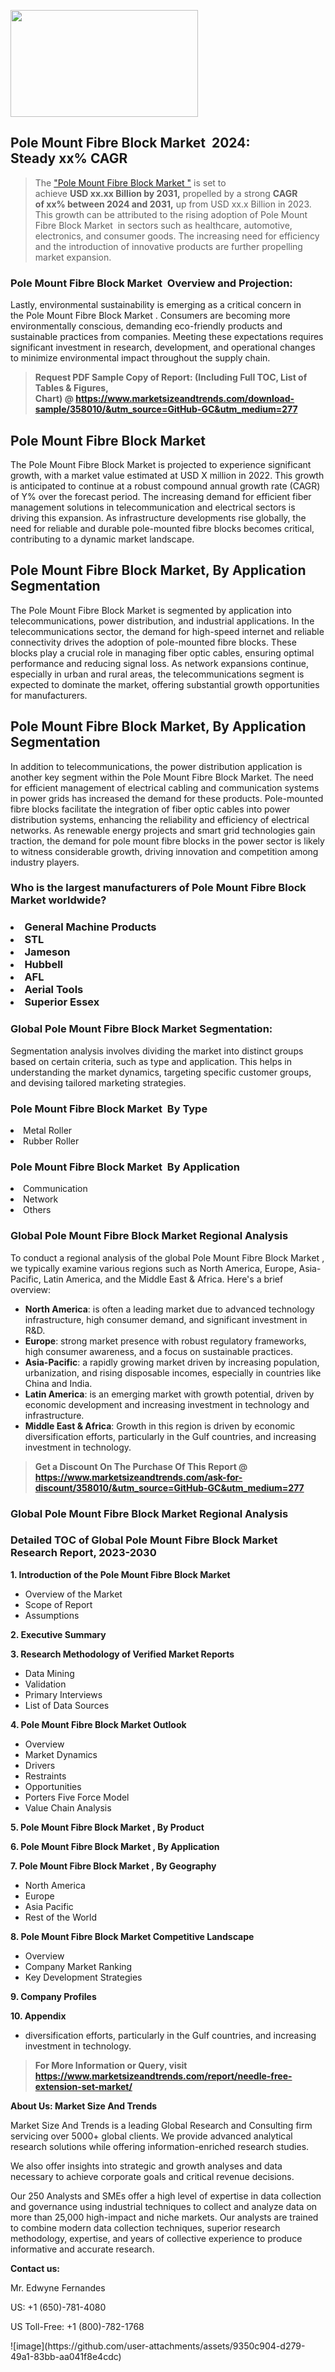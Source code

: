 <p><img class="alignnone size-medium wp-image-20088" src="https://ffe5etoiles.com/wp-content/uploads/2024/12/MST1-300x171.png" alt="" width="300" height="171" /></p><h2 id="ember46" class="ember-view reader-text-block__heading-2">Pole Mount Fibre Block Market &nbsp;2024: Steady&nbsp;xx% CAGR</h2><blockquote id="ember47" class="ember-view reader-text-block__blockquote">The&nbsp;<a class="app-aware-link " href="https://www.marketsizeandtrends.com/download-sample/358010/&utm_source=GitHub-GC&utm_medium=277" target="_blank" data-test-app-aware-link="">"Pole Mount Fibre Block Market "</a>&nbsp;is set to achieve&nbsp;<strong>USD&nbsp;xx.xx&nbsp;Billion by 2031,</strong>&nbsp;propelled by a strong&nbsp;<strong>CAGR of&nbsp;xx% between 2024 and 2031,</strong>&nbsp;up from USD xx.x Billion in 2023. This growth can be attributed to the rising adoption of&nbsp;Pole Mount Fibre Block Market &nbsp;in sectors such as healthcare, automotive, electronics, and consumer goods. The increasing need for efficiency and the introduction of innovative products are further propelling market expansion.</blockquote><h3 id="ember48" class="ember-view reader-text-block__heading-3">Pole Mount Fibre Block Market &nbsp;Overview and Projection:</h3><p id="ember49" class="ember-view reader-text-block__paragraph">Lastly, environmental sustainability is emerging as a critical concern in the&nbsp;Pole Mount Fibre Block Market . Consumers are becoming more environmentally conscious, demanding eco-friendly products and sustainable practices from companies. Meeting these expectations requires significant investment in research, development, and operational changes to minimize environmental impact throughout the supply chain.</p><blockquote id="ember50" class="ember-view reader-text-block__blockquote"><strong>Request PDF Sample Copy of Report: (Including Full TOC, List of Tables &amp; Figures, Chart)&nbsp;@&nbsp;<strong><a href="https://www.marketsizeandtrends.com/download-sample/358010/&utm_source=GitHub-GC&utm_medium=277" target="_blank">https://www.marketsizeandtrends.com/download-sample/358010/&utm_source=GitHub-GC&utm_medium=277</a></strong></strong></blockquote><h3 class=""> <h2>Pole Mount Fibre Block Market</h2><p>The Pole Mount Fibre Block Market is projected to experience significant growth, with a market value estimated at USD X million in 2022. This growth is anticipated to continue at a robust compound annual growth rate (CAGR) of Y% over the forecast period. The increasing demand for efficient fiber management solutions in telecommunication and electrical sectors is driving this expansion. As infrastructure developments rise globally, the need for reliable and durable pole-mounted fibre blocks becomes critical, contributing to a dynamic market landscape.</p><h2>Pole Mount Fibre Block Market, By Application Segmentation</h2><p>The Pole Mount Fibre Block Market is segmented by application into telecommunications, power distribution, and industrial applications. In the telecommunications sector, the demand for high-speed internet and reliable connectivity drives the adoption of pole-mounted fibre blocks. These blocks play a crucial role in managing fiber optic cables, ensuring optimal performance and reducing signal loss. As network expansions continue, especially in urban and rural areas, the telecommunications segment is expected to dominate the market, offering substantial growth opportunities for manufacturers.</p><h2>Pole Mount Fibre Block Market, By Application Segmentation</h2><p>In addition to telecommunications, the power distribution application is another key segment within the Pole Mount Fibre Block Market. The need for efficient management of electrical cabling and communication systems in power grids has increased the demand for these products. Pole-mounted fibre blocks facilitate the integration of fiber optic cables into power distribution systems, enhancing the reliability and efficiency of electrical networks. As renewable energy projects and smart grid technologies gain traction, the demand for pole mount fibre blocks in the power sector is likely to witness considerable growth, driving innovation and competition among industry players.</p></h3><h3 id="" class="">Who is the largest manufacturers of&nbsp;Pole Mount Fibre Block Market  worldwide?</h3><h3 class=""></Li><Li>General Machine Products</Li><Li> STL</Li><Li> Jameson</Li><Li> Hubbell</Li><Li> AFL</Li><Li> Aerial Tools</Li><Li> Superior Essex</h3><h3 id="ember53" class="ember-view reader-text-block__heading-3">Global&nbsp;Pole Mount Fibre Block Market  Segmentation:</h3><p id="ember54" class="ember-view reader-text-block__paragraph">Segmentation analysis involves dividing the market into distinct groups based on certain criteria, such as type and application. This helps in understanding the market dynamics, targeting specific customer groups, and devising tailored marketing strategies.</p><h3 id="" class="">Pole Mount Fibre Block Market &nbsp;By Type</h3><p></Li><Li>Metal Roller</Li><Li> Rubber Roller</p><h3 id="" class="">Pole Mount Fibre Block Market &nbsp;By Application</h3><p class=""></Li><Li>Communication</Li><Li> Network</Li><Li> Others</p><h3 id="ember62" class="ember-view reader-text-block__heading-3">Global Pole Mount Fibre Block Market  Regional Analysis</h3><p id="ember63" class="ember-view reader-text-block__paragraph">To conduct a regional analysis of the global Pole Mount Fibre Block Market , we typically examine various regions such as North America, Europe, Asia-Pacific, Latin America, and the Middle East &amp; Africa. Here's a brief overview:</p><ul><li><strong>North America</strong>: is often a leading market due to advanced technology infrastructure, high consumer demand, and significant investment in R&amp;D.</li><li><strong>Europe</strong>: strong market presence with robust regulatory frameworks, high consumer awareness, and a focus on sustainable practices.</li><li><strong>Asia-Pacific</strong>: a rapidly growing market driven by increasing population, urbanization, and rising disposable incomes, especially in countries like China and India.</li><li><strong>Latin America</strong>: is an emerging market with growth potential, driven by economic development and increasing investment in technology and infrastructure.</li><li><strong>Middle East &amp; Africa</strong>: Growth in this region is driven by economic diversification efforts, particularly in the Gulf countries, and increasing investment in technology.</li></ul><blockquote id="ember61" class="ember-view reader-text-block__blockquote"><strong>Get a Discount On The Purchase Of This Report @ <strong><a href="https://html-cleaner.com/" target="">https://www.marketsizeandtrends.com/ask-for-discount/358010/&utm_source=GitHub-GC&utm_medium=277</a></strong></strong></blockquote><h3 id="ember62" class="ember-view reader-text-block__heading-3">Global Pole Mount Fibre Block Market  Regional Analysis</h3><h3 id="" class="">Detailed TOC of Global Pole Mount Fibre Block Market  Research Report, 2023-2030</h3><p id="" class=""><strong>1. Introduction of the Pole Mount Fibre Block Market </strong></p><ul><li>Overview of the Market</li><li>Scope of Report</li><li>Assumptions</li></ul><p id="" class=""><strong>2. Executive Summary</strong></p><p id="" class=""><strong>3. Research Methodology of Verified Market Reports</strong></p><ul><li>Data Mining</li><li>Validation</li><li>Primary Interviews</li><li>List of Data Sources</li></ul><p id="" class=""><strong>4. Pole Mount Fibre Block Market  Outlook</strong></p><ul><li>Overview</li><li>Market Dynamics</li><li>Drivers</li><li>Restraints</li><li>Opportunities</li><li>Porters Five Force Model</li><li>Value Chain Analysis</li></ul><p id="" class=""><strong>5. Pole Mount Fibre Block Market , By Product</strong></p><p id="" class=""><strong>6. Pole Mount Fibre Block Market , By Application</strong></p><p id="" class=""><strong>7. Pole Mount Fibre Block Market , By Geography</strong></p><ul><li>North America</li><li>Europe</li><li>Asia Pacific</li><li>Rest of the World</li></ul><p id="" class=""><strong>8. Pole Mount Fibre Block Market  Competitive Landscape</strong></p><ul><li>Overview</li><li>Company Market Ranking</li><li>Key Development Strategies</li></ul><p id="" class=""><strong>9. Company Profiles</strong></p><p id="" class=""><strong>10. Appendix</strong></p><ul><li>diversification efforts, particularly in the Gulf countries, and increasing investment in technology.</li></ul><blockquote id="ember65" class="ember-view reader-text-block__blockquote"><strong>For More Information or Query, visit <strong><strong><a href="https://html-cleaner.com/" target="">https://www.marketsizeandtrends.com/report/needle-free-extension-set-market/</a></strong></strong></strong></blockquote><p id="" class=""><strong>About Us: Market Size And Trends</strong></p><p id="" class="">Market Size And Trends is a leading Global Research and Consulting firm servicing over 5000+ global clients. We provide advanced analytical research solutions while offering information-enriched research studies.</p><p id="" class="">We also offer insights into strategic and growth analyses and data necessary to achieve corporate goals and critical revenue decisions.</p><p id="" class="">Our 250 Analysts and SMEs offer a high level of expertise in data collection and governance using industrial techniques to collect and analyze data on more than 25,000 high-impact and niche markets. Our analysts are trained to combine modern data collection techniques, superior research methodology, expertise, and years of collective experience to produce informative and accurate research.</p><p id="" class=""><strong>Contact us:</strong></p><p id="" class="">Mr. Edwyne Fernandes</p><p id="" class="">US: +1 (650)-781-4080</p><p id="" class="">US Toll-Free: +1 (800)-782-1768</p>
![image](https://github.com/user-attachments/assets/9350c904-d279-49a1-83bb-aa041f8e4cdc)
